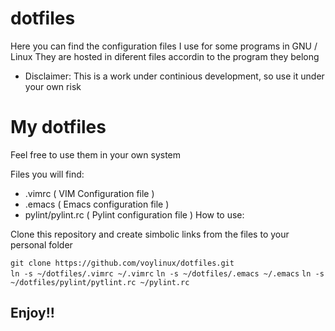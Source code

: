 dotfiles
========


Here you can find the configuration files I use for some programs in GNU / Linux
They are hosted in diferent files accordin to the program they belong

* Disclaimer: This is a work under continious development, so use it under your
  own risk

# My dotfiles

Feel free to use them in your own system

Files you will find:

* .vimrc ( VIM Configuration file )
* .emacs ( Emacs configuration file )
* pylint/pylint.rc ( Pylint configuration file )
How to use:

Clone this repository and create simbolic links from the files to your personal folder

`git clone https://github.com/voylinux/dotfiles.git`
<br/>
`ln -s ~/dotfiles/.vimrc ~/.vimrc`
`ln -s ~/dotfiles/.emacs ~/.emacs`
`ln -s ~/dotfiles/pylint/pytlint.rc ~/pylint.rc`

## Enjoy!!
